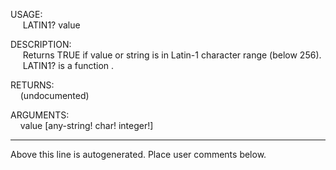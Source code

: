 USAGE:  
&nbsp;&nbsp;&nbsp;&nbsp;&nbsp;LATIN1?&nbsp;value&nbsp;  
  
DESCRIPTION:  
&nbsp;&nbsp;&nbsp;&nbsp;&nbsp;Returns&nbsp;TRUE&nbsp;if&nbsp;value&nbsp;or&nbsp;string&nbsp;is&nbsp;in&nbsp;Latin-1&nbsp;character&nbsp;range&nbsp;(below&nbsp;256).  
&nbsp;&nbsp;&nbsp;&nbsp;&nbsp;LATIN1?&nbsp;is&nbsp;a&nbsp;function&nbsp;.  
  
RETURNS:  
&nbsp;&nbsp;&nbsp;&nbsp;(undocumented)  
  
ARGUMENTS:  
&nbsp;&nbsp;&nbsp;&nbsp;value&nbsp;[any-string!&nbsp;char!&nbsp;integer!]  
___
Above this line is autogenerated. Place user comments below.